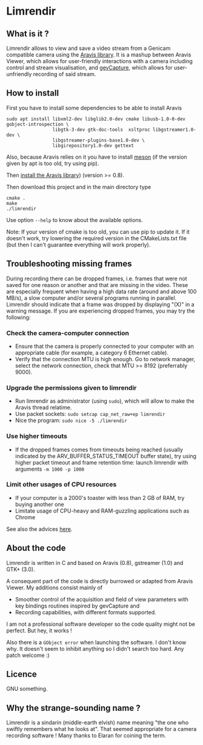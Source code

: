 # Limrendir


## What is it ?

Limrendir allows to view and save a video stream from a Genicam compatible camera using the [Aravis library](https://aravisproject.github.io/aravis/). 
It is a mashup between Aravis Viewer, which allows for user-friendly interactions with a camera including control and stream visualisation, and [gevCapture](https://gitlab.com/gevcapture/gevcapture), which allows for user-unfriendly recording of said stream.


## How to install

First you have to install some dependencies to be able to install Aravis

    sudo apt install libxml2-dev libglib2.0-dev cmake libusb-1.0-0-dev gobject-introspection \
                     libgtk-3-dev gtk-doc-tools  xsltproc libgstreamer1.0-dev \
                     libgstreamer-plugins-base1.0-dev \
                     libgirepository1.0-dev gettext

Also, because Aravis relies on it you have to install [meson](https://mesonbuild.com/) (if the version given by apt is too old, try using pip).

Then [install the Aravis library](https://aravisproject.github.io/aravis/building.html)) (version >= 0.8). 

Then download this project and in the main directory type

    cmake .
    make
    ./limrendir

Use option `--help` to know about the available options.

Note: If your version of cmake is too old, you can use pip to update it. If it doesn't work, try lowering the required version in the CMakeLists.txt file (but then I can't guarantee everything will work properly).


## Troubleshooting missing frames

During recording there can be dropped frames, i.e. frames that were not saved for one reason or another and that are missing in the video. These are especially frequent when having a high data rate (around and above 100 MB/s), a slow computer and/or several programs running in parallel. Limrendir should indicate that a frame was dropped by displaying "(X)" in a warning message. If you are experiencing dropped frames, you may try the following:

### Check the camera-computer connection
* Ensure that the camera is properly connected to your computer with an appropriate cable (for example, a category 6 Ethernet cable).
* Verify that the connection MTU is high enough. Go to network manager, select the network connection, check that MTU >= 8192 (preferrably 9000).

### Upgrade the permissions given to limrendir
* Run limrendir as administrator (using `sudo`), which will allow to make the Aravis thread relatime.
* Use packet sockets: `sudo setcap cap_net_raw+ep limrendir`
* Nice the program: `sudo nice -5 ./limrendir`

### Use higher timeouts
* If the dropped frames comes from timeouts being reached (usually indicated by the ARV_BUFFER_STATUS_TIMEOUT buffer state), try using higher packet timeout and frame retention time: launch limrendir with arguments `-m 1000 -p 1000`

### Limit other usages of CPU resources
 * If your computer is a 2000's toaster with less than 2 GB of RAM, try buying another one
 * Limitate usage of CPU-heavy and RAM-guzzling applications such as Chrome

See also the advices [here](https://aravisproject.github.io/aravis/ethernet.html).


## About the code

Limrendir is written in C and based on Aravis (0.8), gstreamer (1.0) and GTK+ (3.0).

A consequent part of the code is directly burrowed or adapted from Aravis Viewer. My additions consist mainly of 
* Smoother control of the acquisition and field of view parameters with key bindings routines inspired by gevCapture and
* Recording capabilities, with different formats supported.

I am not a professional software developer so the code quality might not be perfect. But hey, it works !

Also there is a `GObject error` when launching the software. I don't know why. It doesn't seem to inhibit anything so I didn't search too hard. Any patch welcome :)


## Licence

GNU something.


## Why the strange-sounding name ?

Limrendir is a sindarin (middle-earth elvish) name meaning "the one who swiftly remembers what he looks at". That seemed appropriate for a camera recording software ! Many thanks to Elaran for coining the term.
